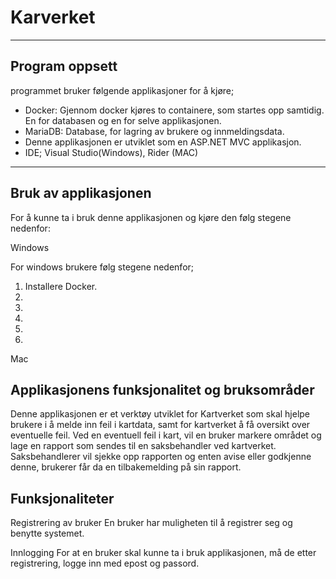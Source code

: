# Karverket

-------
Program oppsett
---------------
programmet bruker følgende applikasjoner for å kjøre;

*  Docker: Gjennom docker kjøres to containere, som startes opp samtidig. En for databasen og en for selve applikasjonen.
*  MariaDB: Database, for lagring av brukere og innmeldingsdata.
*  Denne applikasjonen er utviklet som en ASP.NET MVC applikasjon.
*  IDE; Visual Studio(Windows), Rider (MAC)
------
Bruk av applikasjonen
--------
For å kunne ta i bruk denne applikasjonen og kjøre den følg stegene nedenfor:

Windows

For windows brukere følg stegene nedenfor;
  1. Installere Docker.
  2.
  3.
  4.
  5.
  6.

Mac

Applikasjonens funksjonalitet og bruksområder
---------------------------------------------
Denne applikasjonen er et verktøy utviklet for Kartverket som skal hjelpe brukere i å melde inn feil i kartdata, samt for kartverket å få oversikt over eventuelle feil. Ved en eventuell feil i kart, vil en bruker markere området og lage en rapport som sendes til en saksbehandler ved kartverket. Saksbehandlerer vil sjekke opp rapporten og enten avise eller godkjenne denne, brukerer får da en tilbakemelding på sin rapport.

Funksjonaliteter
----------------
Registrering av bruker
En bruker har muligheten til å registrer seg og benytte systemet.

Innlogging
For at en bruker skal kunne ta i bruk applikasjonen, må de etter registrering, logge inn med epost og passord.

